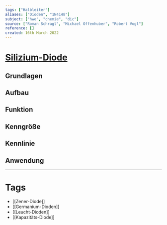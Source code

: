 ```yaml
---
tags: ["Halbleiter"]
aliases: ["Dioden", "1N4148"]
subject: ["hwe", "chemie", "dic"]
source: ["Roman Schragl", "Michael Offenhuber", "Robert Vogl"]
reference: []
created: 16th March 2022
---
```



# [Silizium-Diode](https://de.wikipedia.org/wiki/Diode)
## Grundlagen
## Aufbau
## Funktion
## Kenngröße
## Kennlinie
## Anwendung

---
# Tags
- [[Zener-Diode]]
- [[Germanium-Dioden]]
- [[Leucht-Dioden]]
- [[Kapazitäts-Diode]]
